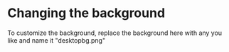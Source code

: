 # Changing the background
To customize the background, replace the background here with any you like and name it "desktopbg.png"
